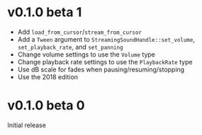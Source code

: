 # v0.1.0 beta 1

- Add `load_from_cursor`/`stream_from_cursor`
- Add a `Tween` argument to `StreamingSoundHandle::set_volume`,
  `set_playback_rate`, and `set_panning`
- Change volume settings to use the `Volume` type
- Change playback rate settings to use the `PlaybackRate` type
- Use dB scale for fades when pausing/resuming/stopping
- Use the 2018 edition

# v0.1.0 beta 0

Initial release
